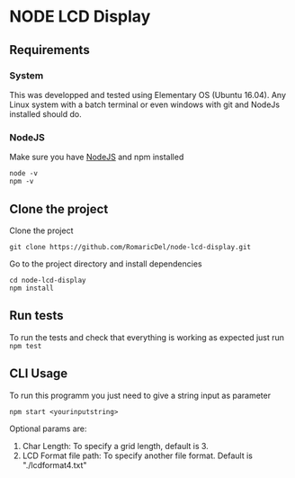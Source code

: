 # NODE LCD Display

## Requirements

### System

This was developped and tested using Elementary OS (Ubuntu 16.04). Any Linux system with a batch terminal or even windows with git and NodeJs installed should do.

### NodeJS
 
Make sure you have [NodeJS](https://nodejs.org/en/download) and npm installed

```
node -v
npm -v
```

## Clone the project

Clone the project
```
git clone https://github.com/RomaricDel/node-lcd-display.git
```

Go to the project directory and install dependencies
```
cd node-lcd-display
npm install
```

## Run tests

To run the tests and check that everything is working as expected just run
`npm test`

## CLI Usage

To run this programm you just need to give a string input as parameter
```
npm start <yourinputstring>
```

Optional params are:
1. Char Length: To specify a grid length, default is 3.
2. LCD Format file path: To specify another file format. Default is "./lcdformat4.txt"

